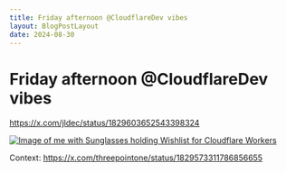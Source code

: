 ```yaml
---
title: Friday afternoon @CloudflareDev vibes
layout: BlogPostLayout
date: 2024-08-30
---
```


# Friday afternoon @CloudflareDev vibes
https://x.com/jldec/status/1829603652543398324

[![Image of me with Sunglasses holding Wishlist for Cloudflare Workers](/images/worker-wishlist.webp)](https://x.com/jldec/status/1829603652543398324)

Context: https://x.com/threepointone/status/1829573311786856655